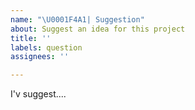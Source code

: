 ```yaml
---
name: "\U0001F4A1| Suggestion"
about: Suggest an idea for this project
title: ''
labels: question
assignees: ''

---
```


I'v suggest....
